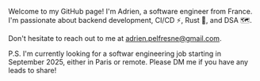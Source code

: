 Welcome to my GitHub page!
I'm Adrien, a software engineer from France.
I'm passionate about backend development, CI/CD ⚡, Rust 🦀, and DSA 🗺️.

Don't hesitate to reach out to me at adrien.pelfresne@gmail.com.

P.S. I'm currently looking for a softwar engineering job starting in September 2025, either in Paris or remote. Please DM me if you have any leads to share!

